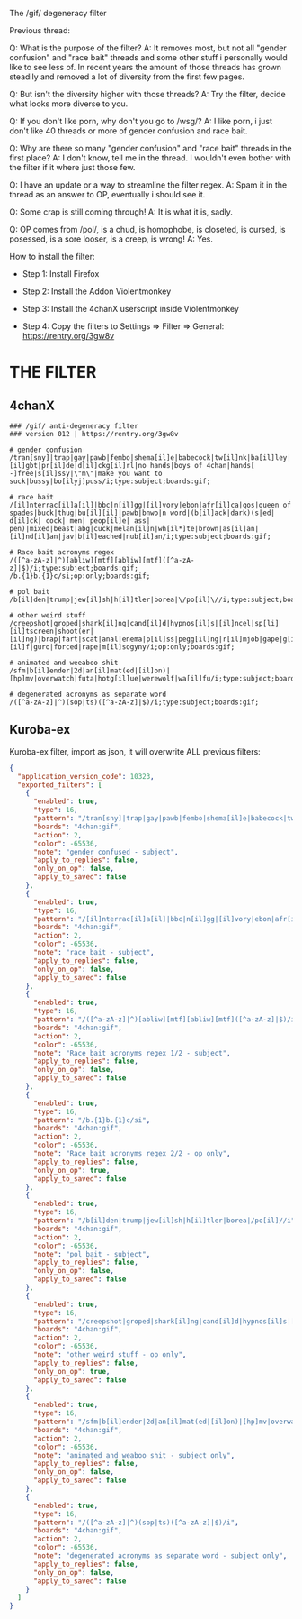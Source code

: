 The /gif/ degeneracy filter

Previous thread:

Q: What is the purpose of the filter?
A: It removes most, but not all "gender confusion" and "race bait" threads and some other stuff i personally would like to see less of. In recent years the amount of those threads has grown steadily and removed a lot of diversity from the first few pages.

Q: But isn't the diversity higher with those threads?
A: Try the filter, decide what looks more diverse to you.

Q: If you don't like porn, why don't you go to /wsg/?
A: I like porn, i just don't like 40 threads or more of gender confusion and race bait.

Q: Why are there so many "gender confusion" and "race bait" threads in the first place?
A: I don't know, tell me in the thread. I wouldn't even bother with the filter if it where just those few.

Q: I have an update or a way to streamline the filter regex.
A: Spam it in the thread as an answer to OP, eventually i should see it.

Q: Some crap is still coming through!
A: It is what it is, sadly.

Q: OP comes from /pol/, is a chud, is homophobe, is closeted, is cursed, is posessed, is a sore looser, is a creep, is wrong!
A: Yes.

How to install the filter:

* Step 1: Install Firefox

* Step 2: Install the Addon Violentmonkey

* Step 3: Install the 4chanX userscript inside Violentmonkey

* Step 4: Copy the filters to Settings => Filter => General: https://rentry.org/3gw8v


# THE FILTER

## 4chanX
```
### /gif/ anti-degeneracy filter
### version 012 | https://rentry.org/3gw8v

# gender confusion
/tran[sny]|trap|gay|pawb|fembo|shema[il]e|babecock|tw[il]nk|ba[il]ley|[il]gbt|pr[il]de|d[il]ckg[il]rl|no hands|boys of 4chan|hands[ -]free|s[il]ssy|\"m\"|make you want to suck|bussy|bo[ilyj]puss/i;type:subject;boards:gif;

# race bait
/[il]nterrac[il]a[il]|bbc|n[il]gg|[il]vory|ebon|afr[il]ca|qos|queen of spades|buck|thug|bu[il][il]|pawb|bnwo|n word|(b[il]ack|dark)(s|ed| d[il]ck| cock| men| peop[il]e| ass| pen)|mixed|beast|abg|cuck|melan[il]n|wh[il*]te|brown|as[il]an|[il]nd[il]an|jav|b[il]eached|nub[il]an/i;type:subject;boards:gif;

# Race bait acronyms regex
/([^a-zA-z]|^)[abliw][mtf][abliw][mtf]([^a-zA-z]|$)/i;type:subject;boards:gif;
/b.{1}b.{1}c/si;op:only;boards:gif;

# pol bait
/b[il]den|trump|jew[il]sh|h[il]tler|borea|\/po[il]\//i;type:subject;boards:gif;

# other weird stuff
/creepshot|groped|shark[il]ng|cand[il]d|hypnos[il]s|[il]ncel|sp[li][il]tscreen|shoot(er|[il]ng)|brap|fart|scat|anal|enema|p[il]ss|pegg[il]ng|r[il]mjob|gape|g[il][il]f|guro|forced|rape|m[il]sogyny/i;op:only;boards:gif;

# animated and weeaboo shit
/sfm|b[il]ender|2d|an[il]mat(ed|[il]on)|[hp]mv|overwatch|futa|hotg[il]ue|werewolf|wa[il]fu/i;type:subject;boards:gif;

# degenerated acronyms as separate word
/([^a-zA-z]|^)(sop|ts)([^a-zA-z]|$)/i;type:subject;boards:gif;
```

## Kuroba-ex

Kuroba-ex filter, import as json, it will overwrite ALL previous filters:

``` json
{
  "application_version_code": 10323,
  "exported_filters": [
    {
      "enabled": true,
      "type": 16,
      "pattern": "/tran[sny]|trap|gay|pawb|fembo|shema[il]e|babecock|tw[il]nk|ba[il]ley|[il]gbt|pr[il]de|d[il]ckg[il]rl|no hands|boys of 4chan|hands[ -]free|s[il]ssy|\"m\"|make you want to suck|bussy|bo[ilyj]puss/i",
      "boards": "4chan:gif",
      "action": 2,
      "color": -65536,
      "note": "gender confused - subject",
      "apply_to_replies": false,
      "only_on_op": false,
      "apply_to_saved": false
    },
    {
      "enabled": true,
      "type": 16,
      "pattern": "/[il]nterrac[il]a[il]|bbc|n[il]gg|[il]vory|ebon|afr[il]ca|qos|queen of spades|buck|thug|bu[il][il]|pawb|bnwo|n word|(b[il]ack|dark)(s|ed| d[il]ck| cock| men| peop[il]e| ass| pen)|mixed|beast|abg|cuck|melan[il]n|wh[il*]te|brown|as[il]an|[il]nd[il]an|jav|b[il]eached|nub[il]an/i",
      "boards": "4chan:gif",
      "action": 2,
      "color": -65536,
      "note": "race bait - subject",
      "apply_to_replies": false,
      "only_on_op": false,
      "apply_to_saved": false
    },
    {
      "enabled": true,
      "type": 16,
      "pattern": "/([^a-zA-z]|^)[abliw][mtf][abliw][mtf]([^a-zA-z]|$)/i",
      "boards": "4chan:gif",
      "action": 2,
      "color": -65536,
      "note": "Race bait acronyms regex 1/2 - subject",
      "apply_to_replies": false,
      "only_on_op": false,
      "apply_to_saved": false
    },
    {
      "enabled": true,
      "type": 16,
      "pattern": "/b.{1}b.{1}c/si",
      "boards": "4chan:gif",
      "action": 2,
      "color": -65536,
      "note": "Race bait acronyms regex 2/2 - op only",
      "apply_to_replies": false,
      "only_on_op": true,
      "apply_to_saved": false
    },
    {
      "enabled": true,
      "type": 16,
      "pattern": "/b[il]den|trump|jew[il]sh|h[il]tler|borea|/po[il]//i",
      "boards": "4chan:gif",
      "action": 2,
      "color": -65536,
      "note": "pol bait - subject",
      "apply_to_replies": false,
      "only_on_op": false,
      "apply_to_saved": false
    },
    {
      "enabled": true,
      "type": 16,
      "pattern": "/creepshot|groped|shark[il]ng|cand[il]d|hypnos[il]s|[il]ncel|sp[li][il]tscreen|shoot(er|[il]ng)|brap|fart|scat|anal|enema|p[il]ss|pegg[il]ng|r[il]mjob|gape|g[il][il]f|guro|forced|rape|m[il]sogyny/i",
      "boards": "4chan:gif",
      "action": 2,
      "color": -65536,
      "note": "other weird stuff - op only",
      "apply_to_replies": false,
      "only_on_op": true,
      "apply_to_saved": false
    },
    {
      "enabled": true,
      "type": 16,
      "pattern": "/sfm|b[il]ender|2d|an[il]mat(ed|[il]on)|[hp]mv|overwatch|futa|hotg[il]ue|werewolf|wa[il]fu/i",
      "boards": "4chan:gif",
      "action": 2,
      "color": -65536,
      "note": "animated and weaboo shit - subject only",
      "apply_to_replies": false,
      "only_on_op": false,
      "apply_to_saved": false
    },
    {
      "enabled": true,
      "type": 16,
      "pattern": "/([^a-zA-z]|^)(sop|ts)([^a-zA-z]|$)/i",
      "boards": "4chan:gif",
      "action": 2,
      "color": -65536,
      "note": "degenerated acronyms as separate word - subject only",
      "apply_to_replies": false,
      "only_on_op": false,
      "apply_to_saved": false
    }
  ]
}
```